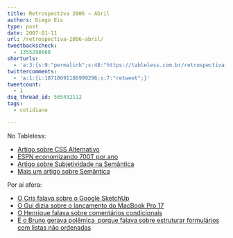 ```yaml
---
title: Retrospectiva 2006 – Abril
authors: Diego Eis
type: post
date: 2007-01-11
url: /retrospectiva-2006-abril/
tweetbackscheck:
  - 1355298668
shorturls:
  - 'a:3:{s:9:"permalink";s:48:"https://tableless.com.br/retrospectiva-2006-abril";s:7:"tinyurl";s:26:"https://tinyurl.com/3r8x8m9";s:4:"isgd";s:19:"https://is.gd/V30GX0";}'
twittercomments:
  - 'a:1:{i:10710691186999296;s:7:"retweet";}'
tweetcount:
  - 1
dsq_thread_id: 565432112
tags:
  - cotidiano

---
```

No Tableless:

  * [Artigo sobre CSS Alternativo][1]
  * [ESPN economizando 700T por ano][2]
  * [Artigo sobre Subjetividade na Semântica][3]
  * [Mais um artigo sobre Semântica][4]

Por aí afora:

  * [O Cris falava sobre o Google SketchUp][5]
  * [O Gui dizia sobre o lançamento do MacBook Pro 17][6]
  * [O Henrique falava sobre comentários condicionais][7]
  * [E o Bruno gerava polêmica  porque falava sobre estruturar formulários com listas não ordenadas][8]

 [1]: https://tableless.com.br/css-alternativo
 [2]: https://tableless.com.br/uma-das-vantagens-dos-padroes
 [3]: https://tableless.com.br/subjetividade-na-semantica
 [4]: https://tableless.com.br/a-semantica-e-que-manda
 [5]: https://www.crisdias.com/2006/04/27/google-sketchup/
 [6]: https://www.guileite.com/2006/04/24/macbook-pro-17/
 [7]: https://www.revolucao.etc.br/archives/conditional-comments-no-internet-explorer/
 [8]: https://brunotorres.net/estruturando-formularios-com-listas-nao-ordenadas